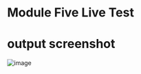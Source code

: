 # Module Five Live Test
# output screenshot
![image](https://github.com/enasiruddin/moduleFiveLiveTest/assets/96414173/b4664b66-0ce0-4795-b6fe-98e231db5744)
